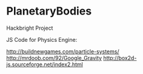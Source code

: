 PlanetaryBodies
===============

Hackbright Project


JS Code for Physics Engine:

http://buildnewgames.com/particle-systems/
http://mrdoob.com/92/Google_Gravity
http://box2d-js.sourceforge.net/index2.html
